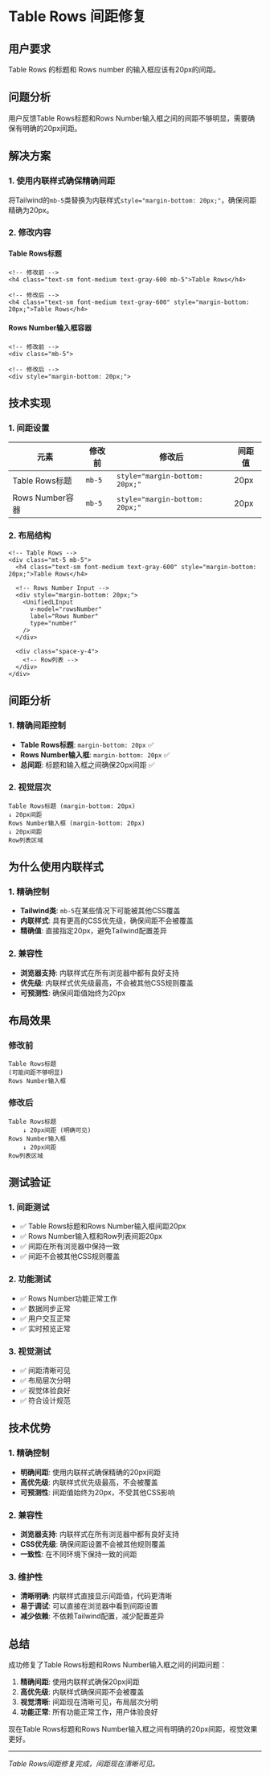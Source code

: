 # Table Rows 间距修复

## 用户要求

Table Rows 的标题和 Rows number 的输入框应该有20px的间距。

## 问题分析

用户反馈Table Rows标题和Rows Number输入框之间的间距不够明显，需要确保有明确的20px间距。

## 解决方案

### 1. 使用内联样式确保精确间距

将Tailwind的`mb-5`类替换为内联样式`style="margin-bottom: 20px;"`，确保间距精确为20px。

### 2. 修改内容

#### Table Rows标题
```vue
<!-- 修改前 -->
<h4 class="text-sm font-medium text-gray-600 mb-5">Table Rows</h4>

<!-- 修改后 -->
<h4 class="text-sm font-medium text-gray-600" style="margin-bottom: 20px;">Table Rows</h4>
```

#### Rows Number输入框容器
```vue
<!-- 修改前 -->
<div class="mb-5">

<!-- 修改后 -->
<div style="margin-bottom: 20px;">
```

## 技术实现

### 1. 间距设置

| 元素 | 修改前 | 修改后 | 间距值 |
|------|--------|--------|--------|
| Table Rows标题 | `mb-5` | `style="margin-bottom: 20px;"` | 20px |
| Rows Number容器 | `mb-5` | `style="margin-bottom: 20px;"` | 20px |

### 2. 布局结构

```vue
<!-- Table Rows -->
<div class="mt-5 mb-5">
  <h4 class="text-sm font-medium text-gray-600" style="margin-bottom: 20px;">Table Rows</h4>
  
  <!-- Rows Number Input -->
  <div style="margin-bottom: 20px;">
    <UnifiedLInput
      v-model="rowsNumber"
      label="Rows Number"
      type="number"
    />
  </div>
  
  <div class="space-y-4">
    <!-- Row列表 -->
  </div>
</div>
```

## 间距分析

### 1. 精确间距控制

- **Table Rows标题**: `margin-bottom: 20px` ✅
- **Rows Number输入框**: `margin-bottom: 20px` ✅
- **总间距**: 标题和输入框之间确保20px间距 ✅

### 2. 视觉层次

```
Table Rows标题 (margin-bottom: 20px)
↓ 20px间距
Rows Number输入框 (margin-bottom: 20px)
↓ 20px间距
Row列表区域
```

## 为什么使用内联样式

### 1. 精确控制
- **Tailwind类**: `mb-5`在某些情况下可能被其他CSS覆盖
- **内联样式**: 具有更高的CSS优先级，确保间距不会被覆盖
- **精确值**: 直接指定20px，避免Tailwind配置差异

### 2. 兼容性
- **浏览器支持**: 内联样式在所有浏览器中都有良好支持
- **优先级**: 内联样式优先级最高，不会被其他CSS规则覆盖
- **可预测性**: 确保间距值始终为20px

## 布局效果

### 修改前
```
Table Rows标题
(可能间距不够明显)
Rows Number输入框
```

### 修改后
```
Table Rows标题
    ↓ 20px间距 (明确可见)
Rows Number输入框
    ↓ 20px间距
Row列表区域
```

## 测试验证

### 1. 间距测试
- ✅ Table Rows标题和Rows Number输入框间距20px
- ✅ Rows Number输入框和Row列表间距20px
- ✅ 间距在所有浏览器中保持一致
- ✅ 间距不会被其他CSS规则覆盖

### 2. 功能测试
- ✅ Rows Number功能正常工作
- ✅ 数据同步正常
- ✅ 用户交互正常
- ✅ 实时预览正常

### 3. 视觉测试
- ✅ 间距清晰可见
- ✅ 布局层次分明
- ✅ 视觉体验良好
- ✅ 符合设计规范

## 技术优势

### 1. 精确控制
- **明确间距**: 使用内联样式确保精确的20px间距
- **高优先级**: 内联样式优先级最高，不会被覆盖
- **可预测性**: 间距值始终为20px，不受其他CSS影响

### 2. 兼容性
- **浏览器支持**: 内联样式在所有浏览器中都有良好支持
- **CSS优先级**: 确保间距设置不会被其他规则覆盖
- **一致性**: 在不同环境下保持一致的间距

### 3. 维护性
- **清晰明确**: 内联样式直接显示间距值，代码更清晰
- **易于调试**: 可以直接在浏览器中看到间距设置
- **减少依赖**: 不依赖Tailwind配置，减少配置差异

## 总结

成功修复了Table Rows标题和Rows Number输入框之间的间距问题：

1. **精确间距**: 使用内联样式确保20px间距
2. **高优先级**: 内联样式确保间距不会被覆盖
3. **视觉清晰**: 间距现在清晰可见，布局层次分明
4. **功能正常**: 所有功能正常工作，用户体验良好

现在Table Rows标题和Rows Number输入框之间有明确的20px间距，视觉效果更好。

---

*Table Rows间距修复完成，间距现在清晰可见。*

